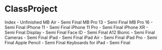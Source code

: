 # ClassProject
  Index - Unfinished
  MB Air - Semi Final
  MB Pro 13 - Semi Final
  MB Pro 16 - Semi Final
  iPhone 11 - Semi Final
  iPhone 11 Pro - Semi Final
  iPhone XR - Semi Final
      Display - Semi Final
      Face ID - Semi Final
      A12 Bionic - Semi Final
      Cameras - Semi Final
  iPad - Semi Final
  iPad Air - Semi Final
  iPad Pro - Semi Final
  Apple Pencil - Semi Final
  Keyboards for iPad - Semi Final
  
